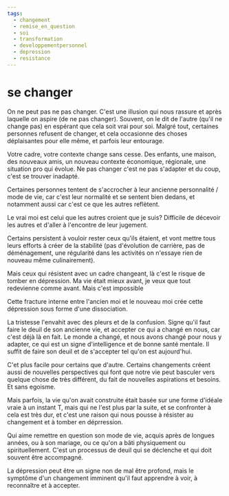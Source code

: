 ```yaml
---
tags:
  - changement
  - remise_en_question
  - soi
  - transformation
  - developpementpersonnel
  - depression
  - resistance
---
```


# se changer

On ne peut pas ne pas changer. C'est une illusion qui nous rassure et après laquelle on aspire (de ne pas changer). Souvent, on le dit de l'autre (qu'il ne change pas) en espérant que cela soit vrai pour soi. Malgré tout, certaines personnes refusent de changer, et cela occasionne des choses déplaisantes pour elle même, et parfois leur entourage.

Votre cadre, votre contexte change sans cesse. Des enfants, une maison, des nouveaux amis, un nouveau contexte économique, régionale, une situation pro qui évolue. Ne pas changer c'est ne pas s'adapter et du coup, c'est se trouver inadapté.

Certaines personnes tentent de s'accrocher à leur ancienne personnalité / mode de vie, car c'est leur normalité et se sentent bien dedans, et notamment aussi car c'est ce que les autres reflètent.

Le vrai moi est celui que les autres croient que je suis? Difficile de décevoir les autres et d'aller à l'encontre de leur jugement.

Certains persistent à vouloir rester ceux qu'ils étaient, et vont mettre tous leurs efforts à créer de la stabilité (pas d'évolution de carrière, pas de déménagement, une régularité dans les activités on n'essaye rien de nouveau même culinairement).

Mais ceux qui résistent avec un cadre changeant, là c'est le risque de tomber en dépression. Ma vie était mieux avant, je veux que tout redevienne comme avant. Mais c'est impossible

Cette fracture interne entre l'ancien moi et le nouveau moi crée cette dépression sous forme d'une dissociation.

La tristesse l'envahit avec des pleurs et de la confusion. Signe qu'il faut faire le deuil de son ancienne vie, et accepter ce qui a changé en nous, car c'est déjà là en fait. Le monde a changé, et nous avons changé pour nous y adapter, ce qui est un signe d'intelligence et de bonne santé mentale. Il suffit de faire son deuil et de s'accepter tel qu'on est aujourd'hui.

C'et plus facile pour certains que d'autre. Certains changements créent aussi de nouvelles perspectives qui font que notre vie peut basculer vers quelque chose de très différent, du fait de nouvelles aspirations et besoins. Et sans egoisme.

Mais parfois, la vie qu'on avait construite était basée sur une forme d'idéale vraie à un instant T, mais qui ne l'est plus par la suite, et se confronter à cela est très dur, et c'est une raison qui nous pousse à résister au changement et à tomber en déprression.

Qui aime remettre en question son mode de vie, acquis après de longues années, ou à son mariage, ou ce qu'on a bâti physiquement ou spirituellement. C'est un processus de deuil qui se déclenche et qui doit souvent être accompagné.

La dépression peut être un signe non de mal être profond, mais le symptôme d'un changement imminent qu'il faut apprendre à voir, à reconnaître et à accepter.

